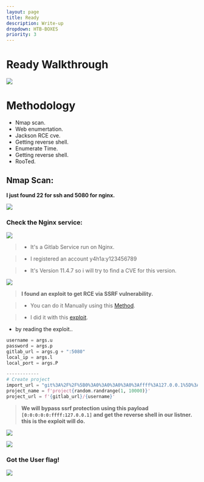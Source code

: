 ```yaml
---
layout: page
title: Ready
description: Write-up
dropdown: HTB-BOXES
priority: 3
---
```

# Ready Walkthrough
![](https://ibb.co/MNvrF0n)



# []()Methodology

* Nmap scan.
* Web enumertation.
* Jackson RCE cve.
* Getting reverse shell.
* Enumerate Time.
* Getting reverse shell.
* RooTed.

## Nmap Scan:

**I just found 22 for ssh and 5080 for nginx.**


![](https://i.ibb.co/yVnQLPW/image.png)

### Check the Nginx service:

![](https://i.ibb.co/6s9FbLF/image.png)

> * It's a Gitlab Service run on Nginx.

> * I registered an account y4h1a:y123456789 

> * It's Version 11.4.7 so i will try to find a CVE for this version.

![](https://i.ibb.co/fFgVMw0/image.png)

> **I found an exploit to get RCE via SSRF vulnerability.**

> * You can do it Manually using this [Method](https://github.com/jas502n/gitlab-SSRF-redis-RCE).

> * I did it with this [exploit](https://github.com/ctrlsam/GitLab-11.4.7-RCE).

* by reading the exploit..

```python
username = args.u
password = args.p
gitlab_url = args.g + ":5080"
local_ip = args.l
local_port = args.P

------------
# Create project
import_url = "git%3A%2F%2F%5B0%3A0%3A0%3A0%3A0%3Affff%3A127.0.0.1%5D%3A6379%2Ftest%2F.git"
project_name = f'project{random.randrange(1, 10000)}'
project_url = f'{gitlab_url}/{username}'

```

> **We will bypass ssrf protection using this payload `[0:0:0:0:0:ffff:127.0.0.1]` and get the reverse shell in our listner. this is the exploit will do.**




![](https://i.ibb.co/4fwTjjV/image.png)


![](https://i.ibb.co/V9RW1Y7/image.png)

### Got the User flag!

![](https://i.ibb.co/NjrQ57w/image.png)



![]()

![]()

![]()

![]()


![]()
![]()


![]()

![]()

![]()


![]()


![]()

![]()

![]()

![]()

![]()

![]()
![]()

![]()

